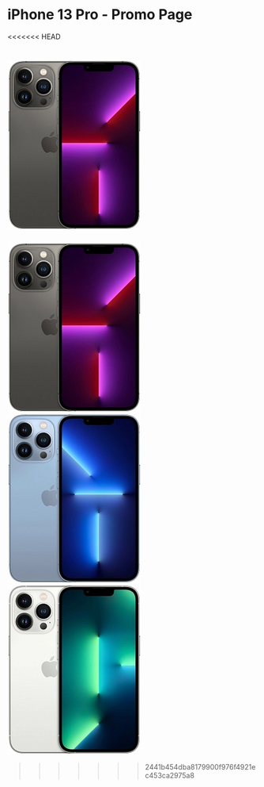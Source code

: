 # iPhone 13 Pro - Promo Page
<<<<<<< HEAD

![Image alt](https://github.com/kamshir/iPhone-13-Pro---Promo/raw/main/img/iPhone-graphite.webp)
=======
![Image alt](https://github.com/kamshir/iPhone-13-Pro---Promo/raw/main/img/iPhone-graphite.webp)
![Image alt](https://github.com/kamshir/iPhone-13-Pro---Promo/raw/main/img/iPhone-sierra_blue.webp)
![Image alt](https://github.com/kamshir/iPhone-13-Pro---Promo/raw/main/img/iPhone-silver.webp)
>>>>>>> 2441b454dba8179900f976f4921ec453ca2975a8
